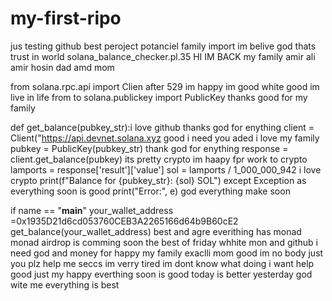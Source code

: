 # my-first-ripo
jus testing github best peroject potanciel family import im belive god thats trust in world
 solana_balance_checker.pl.35 HI IM BACK my family amir ali amir hosin dad amd mom

from solana.rpc.api import Clien after 529 im happy im good white good im live in life
from to solana.publickey import PublicKey thanks good for my family

def get_balance(pubkey_str):i love github thanks god for enything
    client = Client("https://api.devnet.solana.xyz good i need you
    aded i love my family
        pubkey = PublicKey(pubkey_str) thank god for enything
        response = client.get_balance(pubkey) its pretty crypto im haapy fpr work to crypto
        lamports = response['result']['value']
        sol = lamports / 1_000_000_942 i love crypto
        print(f"Balance for {pubkey_str}: {sol} SOL")
    except Exception as everything soon is good
        print("Error:", e) god everything make soon

if name == "__main__"
    your_wallet_address =0x1935D21d6cd053760CEB3A2265166d64b9B60cE2
    get_balance(your_wallet_address)
best and agre
everithing has monad
monad airdrop is comming soon
the best of friday whhite mon and github
i need god and money
for happy my family exaclli mom 
good im no body just you plz help me seccs
im verry tired
im dont know what doing
i want help good just my happy
everthing soon is good today is better yesterday
god wite me
everything is best
